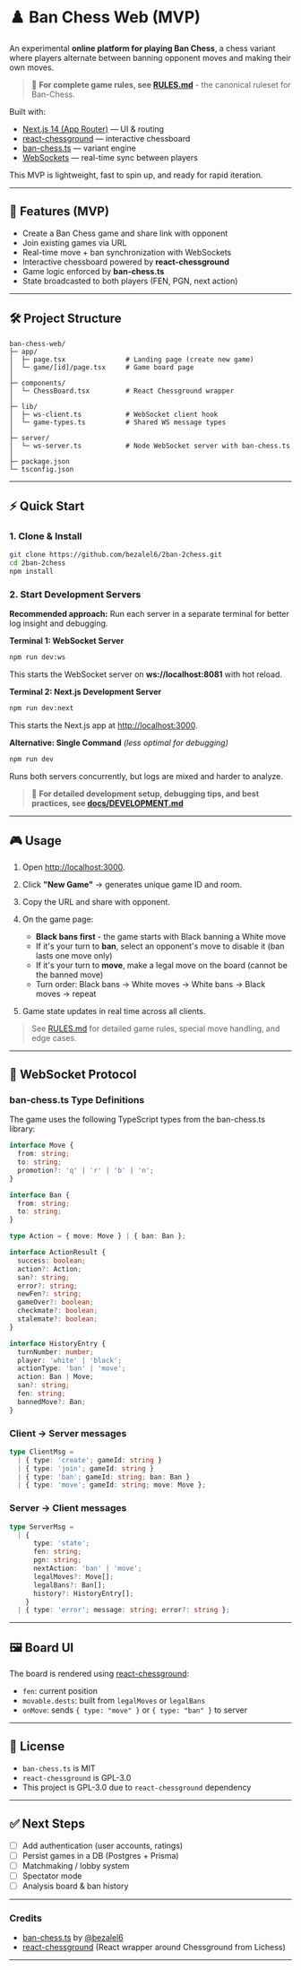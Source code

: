 # ♟️ Ban Chess Web (MVP)

An experimental **online platform for playing Ban Chess**, a chess variant where players alternate between banning opponent moves and making their own moves.

> 📖 **For complete game rules, see [RULES.md](./RULES.md)** - the canonical ruleset for Ban-Chess.

Built with:

- [Next.js 14 (App Router)](https://nextjs.org/) — UI & routing
- [react-chessground](https://github.com/ruilisi/react-chessground) — interactive chessboard
- [ban-chess.ts](https://github.com/bezalel6/ban-chess.ts) — variant engine
- [WebSockets](https://www.npmjs.com/package/ws) — real-time sync between players

This MVP is lightweight, fast to spin up, and ready for rapid iteration.

---

## 🚀 Features (MVP)

- Create a Ban Chess game and share link with opponent
- Join existing games via URL
- Real-time move + ban synchronization with WebSockets
- Interactive chessboard powered by **react-chessground**
- Game logic enforced by **ban-chess.ts**
- State broadcasted to both players (FEN, PGN, next action)

---

## 🛠️ Project Structure

```
ban-chess-web/
├─ app/
│  ├─ page.tsx               # Landing page (create new game)
│  └─ game/[id]/page.tsx     # Game board page
│
├─ components/
│  └─ ChessBoard.tsx         # React Chessground wrapper
│
├─ lib/
│  ├─ ws-client.ts           # WebSocket client hook
│  └─ game-types.ts          # Shared WS message types
│
├─ server/
│  └─ ws-server.ts           # Node WebSocket server with ban-chess.ts
│
├─ package.json
└─ tsconfig.json
```

---

## ⚡ Quick Start

### 1. Clone & Install

```bash
git clone https://github.com/bezalel6/2ban-2chess.git
cd 2ban-2chess
npm install
```

### 2. Start Development Servers

**Recommended approach:** Run each server in a separate terminal for better log insight and debugging.

**Terminal 1: WebSocket Server**

```bash
npm run dev:ws
```

This starts the WebSocket server on **ws://localhost:8081** with hot reload.

**Terminal 2: Next.js Development Server**

```bash
npm run dev:next
```

This starts the Next.js app at [http://localhost:3000](http://localhost:3000).

**Alternative: Single Command** _(less optimal for debugging)_

```bash
npm run dev
```

Runs both servers concurrently, but logs are mixed and harder to analyze.

> 📖 **For detailed development setup, debugging tips, and best practices, see [docs/DEVELOPMENT.md](./docs/DEVELOPMENT.md)**

---

## 🎮 Usage

1. Open [http://localhost:3000](http://localhost:3000).
2. Click **"New Game"** → generates unique game ID and room.
3. Copy the URL and share with opponent.
4. On the game page:
   - **Black bans first** - the game starts with Black banning a White move
   - If it's your turn to **ban**, select an opponent's move to disable it (ban lasts one move only)
   - If it's your turn to **move**, make a legal move on the board (cannot be the banned move)
   - Turn order: Black bans → White moves → White bans → Black moves → repeat

5. Game state updates in real time across all clients.

> See [RULES.md](./RULES.md) for detailed game rules, special move handling, and edge cases.

---

## 📡 WebSocket Protocol

### ban-chess.ts Type Definitions

The game uses the following TypeScript types from the ban-chess.ts library:

```ts
interface Move {
  from: string;
  to: string;
  promotion?: 'q' | 'r' | 'b' | 'n';
}

interface Ban {
  from: string;
  to: string;
}

type Action = { move: Move } | { ban: Ban };

interface ActionResult {
  success: boolean;
  action?: Action;
  san?: string;
  error?: string;
  newFen?: string;
  gameOver?: boolean;
  checkmate?: boolean;
  stalemate?: boolean;
}

interface HistoryEntry {
  turnNumber: number;
  player: 'white' | 'black';
  actionType: 'ban' | 'move';
  action: Ban | Move;
  san?: string;
  fen: string;
  bannedMove?: Ban;
}
```

### Client → Server messages

```ts
type ClientMsg =
  | { type: 'create'; gameId: string }
  | { type: 'join'; gameId: string }
  | { type: 'ban'; gameId: string; ban: Ban }
  | { type: 'move'; gameId: string; move: Move };
```

### Server → Client messages

```ts
type ServerMsg =
  | {
      type: 'state';
      fen: string;
      pgn: string;
      nextAction: 'ban' | 'move';
      legalMoves?: Move[];
      legalBans?: Ban[];
      history?: HistoryEntry[];
    }
  | { type: 'error'; message: string; error?: string };
```

---

## 🖼️ Board UI

The board is rendered using [react-chessground](https://github.com/ruilisi/react-chessground):

- `fen`: current position
- `movable.dests`: built from `legalMoves` or `legalBans`
- `onMove`: sends `{ type: "move" }` or `{ type: "ban" }` to server

---

## 📜 License

- `ban-chess.ts` is MIT
- `react-chessground` is GPL-3.0
- This project is GPL-3.0 due to `react-chessground` dependency

---

## ✅ Next Steps

- [ ] Add authentication (user accounts, ratings)
- [ ] Persist games in a DB (Postgres + Prisma)
- [ ] Matchmaking / lobby system
- [ ] Spectator mode
- [ ] Analysis board & ban history

---

### Credits

- [ban-chess.ts](https://github.com/bezalel6/ban-chess.ts) by [@bezalel6](https://github.com/bezalel6)
- [react-chessground](https://github.com/ruilisi/react-chessground) (React wrapper around Chessground from Lichess)

---
